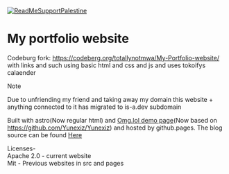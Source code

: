 [![ReadMeSupportPalestine](https://raw.githubusercontent.com/Safouene1/support-palestine-banner/master/banner-project.svg)](arab.org/click-to-help/palestine/)
# My portfolio website
 Codeburg fork: https://codeberg.org/totallynotmwa/My-Portfolio-website/
<br> with links and such using basic html and css and js and uses tokoifys calaender
> [!NOTE]  
> Due to unfriending my friend and taking away my domain this website + anything connected to it has migrated to is-a.dev subdomain 

Built with astro(Now regular html) and [Omg.lol demo page](https://github.com/Totallynotmwa/omg.lol-live-demo)(Now based on https://github.com/Yunexiz/Yunexiz) and hosted by github.pages.
The blog  source can be found [Here](https://github.com/Totallynotmwa/blog)


Licenses- <br>
Apache 2.0 - current website <br>
Mit - Previous websites in src and pages
